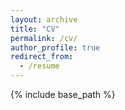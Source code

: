 ```yaml
---
layout: archive
title: "CV"
permalink: /cv/
author_profile: true
redirect_from:
  - /resume
---
```


{% include base_path %}

<object data="../files/FabianBoemerResume.pdf" width="1000" height="1000" type='application/pdf'></object>
